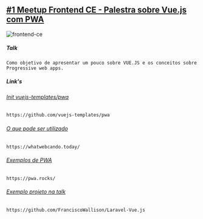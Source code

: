 ## [#1 Meetup Frontend CE - Palestra sobre Vue.js com PWA](https://www.meetup.com/pt-BR/frontend-ce/)


![frontend-ce](https://secure.meetupstatic.com/photos/event/3/d/3/6/600_476355670.jpeg)


##### Talk
```
Como objetivo de apresentar um pouco sobre VUE.JS e os conceitos sobre Progressive web apps. 
```

##### Link's

###### [Init vuejs-templates/pwa](https://github.com/vuejs-templates/pwa)
```
https://github.com/vuejs-templates/pwa
```
###### [O que pode ser utilizado](https://whatwebcando.today/) 
```
https://whatwebcando.today/
```

###### [Exemplos de PWA](https://pwa.rocks/)
```
https://pwa.rocks/
```
###### [Exemplo projeto na talk](https://github.com/FranciscoWallison/Laravel-Vue.js)
```
https://github.com/FranciscoWallison/Laravel-Vue.js
``` 


